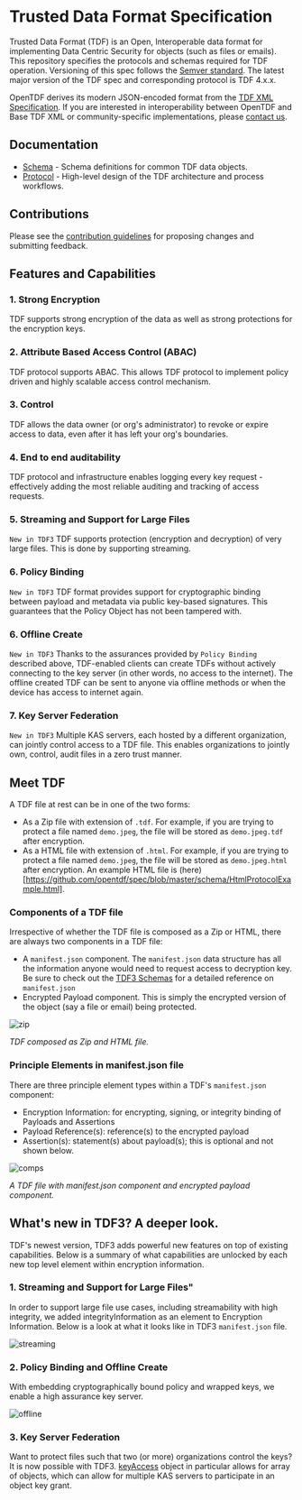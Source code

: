 # Trusted Data Format Specification

Trusted Data Format (TDF) is an Open, Interoperable data format for implementing Data Centric Security for objects (such as files or emails). This repository specifies the protocols and schemas required for TDF operation. Versioning of this spec follows the [Semver standard](https://semver.org/). The latest major version of the TDF spec and corresponding protocol is TDF 4.x.x.

OpenTDF derives its modern JSON-encoded format from the [TDF XML Specification](https://www.dni.gov/index.php/who-we-are/organizations/ic-cio/ic-cio-related-menus/ic-cio-related-links/ic-technical-specifications/trusted-data-format). If you are interested in interoperability between OpenTDF and Base TDF XML or community-specific implementations, please [contact us](mailto:support@opentdf.io). 

## Documentation
* [Schema](schema/) - Schema definitions for common TDF data objects.
* [Protocol](protocol/) - High-level design of the TDF architecture and process workflows.

## Contributions
Please see the [contribution guidelines](CONTRIBUTING.md) for proposing changes and submitting feedback.

## Features and Capabilities

### 1. Strong Encryption
TDF supports strong encryption of the data as well as strong protections for the encryption keys.

### 2. Attribute Based Access Control (ABAC)
TDF protocol supports ABAC. This allows TDF protocol to implement policy driven and highly scalable access control mechanism.

### 3. Control
TDF allows the data owner (or org's administrator) to revoke or expire access to data, even after it has left your org's boundaries.

### 4. End to end auditability
TDF protocol and infrastructure enables logging every key request - effectively adding the most reliable auditing and tracking of access requests.

### 5. Streaming and Support for Large Files
`New in TDF3`
TDF supports protection (encryption and decryption) of very large files. This is done by supporting streaming. 

### 6. Policy Binding
`New in TDF3`
TDF format provides support for cryptographic binding between payload and metadata via public key-based signatures. This guarantees that the Policy Object has not been tampered with.

### 6. Offline Create
`New in TDF3`
Thanks to the assurances provided by `Policy Binding` described above, TDF-enabled clients can create TDFs without actively connecting to the key server (in other words, no access to the internet). The offline created TDF can be sent to anyone via offline methods or when the device has access to internet again. 

### 7. Key Server Federation
`New in TDF3`
Multiple KAS servers, each hosted by a different organization, can jointly control access to a TDF file. This enables organizations to jointly own, control, audit files in a zero trust manner. 


## Meet TDF
A TDF file at rest can be in one of the two forms: 

* As a Zip file with extension of `.tdf`. For example, if you are trying to protect a file named `demo.jpeg`, the file will be stored as `demo.jpeg.tdf` after encryption.
* As a HTML file with extension of `.html`. For example, if you are trying to protect a file named `demo.jpeg`, the file will be stored as `demo.jpeg.html` after encryption. An example HTML file is (here)[https://github.com/opentdf/spec/blob/master/schema/HtmlProtocolExample.html]. 

### Components of a TDF file
Irrespective of whether the TDF file is composed as a Zip or HTML, there are always two components in a TDF file:
* A `manifest.json` component. The `manifest.json` data structure has all the information anyone would need to request access to decryption key. Be sure to check out the [TDF3 Schemas](schema/) for a detailed reference on `manifest.json` 
* Encrypted Payload component. This is simply the encrypted version of the object (say a file or email) being protected. 
 
![zip](https://files.readme.io/5af8aee-Zip_and_HTML.png "Zip and HTML")

_TDF composed as Zip and HTML file._

### Principle Elements in manifest.json file

There are three principle element types within a TDF's `manifest.json` component:
* Encryption Information: for encrypting, signing, or integrity binding of Payloads and Assertions
* Payload Reference(s): reference(s) to the encrypted payload
* Assertion(s): statement(s) about payload(s); this is optional and not shown below.

![comps](https://files.readme.io/05edbb5-Screen_Shot_2018-12-10_at_9.08.21_AM.png "Components")

_A TDF file with manifest.json component and encrypted payload component._



## What's new in TDF3? A deeper look.
TDF's newest version, TDF3 adds powerful new features on top of existing capabilities. Below is a summary of what capabilities are unlocked by each new top level element within encryption information.

### 1. Streaming and Support for Large Files"
In order to support large file use cases, including streamability with high integrity, we added integrityInformation as an element to Encryption Information.  Below is a look at what it looks like in TDF3 `manifest.json` file.

![streaming](https://files.readme.io/d84d456-Screen_Shot_2018-12-10_at_9.12.05_AM.png "Streaming")

### 2. Policy Binding and Offline Create
With embedding cryptographically bound policy and wrapped keys, we enable a high assurance key server. 

![offline](https://files.readme.io/f5fb283-Screen_Shot_2018-12-10_at_9.15.27_AM.png "Offline create")

### 3. Key Server Federation
Want to protect files such that two (or more) organizations control the keys? It is now possible with TDF3. [keyAccess](schema/KeyAccessObject.md) object in particular allows for array of objects, which can allow for multiple KAS servers to participate in an object key grant.
